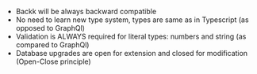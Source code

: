 - Backk will be always backward compatible
- No need to learn new type system, types are same as in Typescript (as opposed to GraphQl)
- Validation is ALWAYS required for literal types: numbers and string (as compared to GraphQl)
- Database upgrades are open for extension and closed for modification (Open-Close principle)
